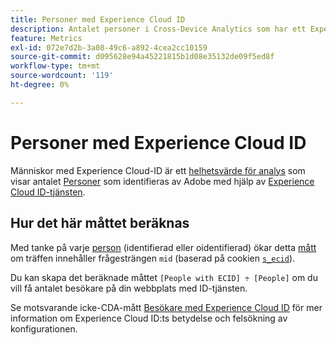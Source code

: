 ```yaml
---
title: Personer med Experience Cloud ID
description: Antalet personer i Cross-Device Analytics som har ett Experience Cloud-ID.
feature: Metrics
exl-id: 072e7d2b-3a08-49c6-a892-4cea2cc10159
source-git-commit: d095628e94a45221815b1d08e35132de09f5ed8f
workflow-type: tm+mt
source-wordcount: '119'
ht-degree: 0%

---
```


# Personer med Experience Cloud ID

Människor med Experience Cloud-ID är ett [helhetsvärde för analys](../cda/overview.md) som visar antalet [Personer](people.md) som identifieras av Adobe med hjälp av [Experience Cloud ID-tjänsten](https://experienceleague.adobe.com/docs/id-service/using/home.html?lang=sv-SE).

## Hur det här måttet beräknas

Med tanke på varje [person](people.md) (identifierad eller oidentifierad) ökar detta [mått](overview.md) om träffen innehåller frågesträngen `mid` (baserad på cookien [`s_ecid`](https://experienceleague.adobe.com/docs/core-services/interface/ec-cookies/cookies-analytics.html?lang=sv-SE)).

Du kan skapa det beräknade måttet `[People with ECID] ÷ [People]` om du vill få antalet besökare på din webbplats med ID-tjänsten.

Se motsvarande icke-CDA-mått [Besökare med Experience Cloud ID](visitors-with-ecid.md) för mer information om Experience Cloud ID:ts betydelse och felsökning av konfigurationen.
